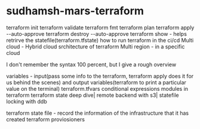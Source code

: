 # sudhamsh-mars-terraform

terraform init
terraform validate
terraform fmt
terraform plan
terraform apply --auto-approve
terraform destroy --auto-approve
terraform show - helps retrirve the statefile(terraform.tfstate)
how to run terraform in the ci/cd
Multi cloud - Hybrid cloud srchitecture of terraform
Multi region - in a specific cloud

I don't remember the syntax 100 percent, but I give a rough overview

variables - input(pass some info to the terraform, terraform apply does it for us behind the scenes) and output variables(terraform to print a particular value on the terminal)
terraform.tfvars
conditional expressions
modules in terraform
terraform state deep dive| remote backend with s3| statefile locking with ddb

terraform state file - record the information of the infrastructure that it has created
terraform proviosioners 
